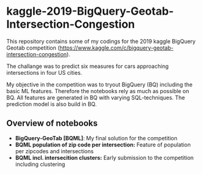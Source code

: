 # kaggle-2019-BigQuery-Geotab-Intersection-Congestion
This repository contains some of my codings for the 2019 kaggle BigQuery Geotab competition (https://www.kaggle.com/c/bigquery-geotab-intersection-congestion).

The challange was to predict six measures for cars approaching intersections in four US cities.

My objective in the competition was to tryout BigQuery (BQ) including the basic ML features. Therefore the notebooks rely as much as possible on BQ. All features are generated in BQ with varying SQL-techniques. The prediction model is also build in BQ.

## Overview of notebooks

- **BigQuery-GeoTab [BQML]**: My final solution for the competition
- **BQML population of zip code per intersection:** Feature of population per zipcodes and intersections
- **BQML incl. intersecition clusters:** Early submission to the competition including clustering
